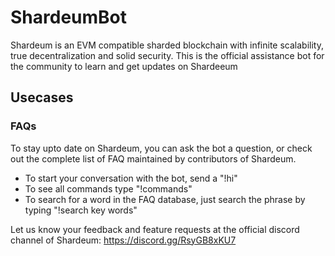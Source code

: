 # ShardeumBot
Shardeum is an EVM compatible sharded blockchain with infinite scalability, true decentralization and solid security. This is the official assistance bot for the community to learn and get updates on Shardeeum

## Usecases

### FAQs
To stay upto date on Shardeum, you can ask the bot a question, or check out the complete list of FAQ maintained by contributors of Shardeum.

- To start your conversation with the bot, send a "!hi"
- To see all commands type "!commands"
- To search for a word in the FAQ database, just search the phrase by typing "!search key words"

Let us know your feedback and feature requests at the official discord channel of Shardeum: https://discord.gg/RsyGB8xKU7
